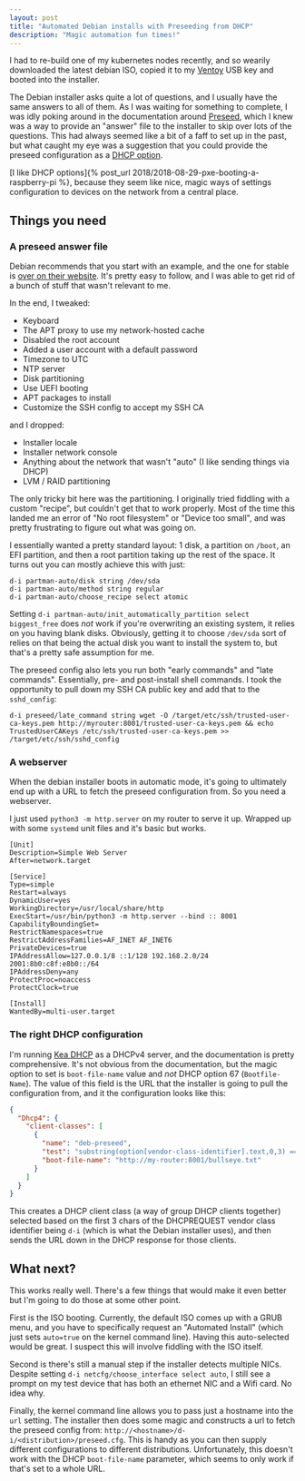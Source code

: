 ```yaml
---
layout: post
title: "Automated Debian installs with Preseeding from DHCP"
description: "Magic automation fun times!"
---
```


I had to re-build one of my kubernetes nodes recently, and so wearily downloaded the latest debian ISO, copied it to my [Ventoy](https://www.ventoy.net/en/index.html) USB key and booted into the installer.

The Debian installer asks quite a lot of questions, and I usually have the same answers to all of them. As I was waiting for something to complete, I was idly poking around in the documentation around [Preseed](https://wiki.debian.org/DebianInstaller/Preseed), which I knew was a way to provide an "answer" file to the installer to skip over lots of the questions. This had always seemed like a bit of a faff to set up in the past, but what caught my eye was a suggestion that you could provide the preseed configuration as a [DHCP option](https://wiki.debian.org/DebianInstaller/Preseed#Autoloading_the_preseeding_file_from_a_webserver_via_DHCP).

[I like DHCP options]{% post_url 2018/2018-08-29-pxe-booting-a-raspberry-pi %}, because they seem like nice, magic ways of settings configuration to devices on the network from a central place.

## Things you need

### A preseed answer file

Debian recommends that you start with an example, and the one for stable is [over on their website](https://www.debian.org/releases/stable/example-preseed.txt). It's pretty easy to follow, and I was able to get rid of a bunch of stuff that wasn't relevant to me.

In the end, I tweaked:

* Keyboard
* The APT proxy to use my network-hosted cache
* Disabled the root account
* Added a user account with a default password
* Timezone to UTC
* NTP server
* Disk partitioning
* Use UEFI booting
* APT packages to install
* Customize the SSH config to accept my SSH CA

and I dropped:

* Installer locale
* Installer network console
* Anything about the network that wasn't "auto" (I like sending things via DHCP)
* LVM / RAID partitioning

The only tricky bit here was the partitioning. I originally tried fiddling with a custom "recipe", but couldn't get that to work properly. Most of the time this landed me an error of "No root filesystem" or "Device too small", and was pretty frustrating to figure out what was going on.

I essentially wanted a pretty standard layout: 1 disk, a partition on `/boot`, an EFI partition, and then a root partition taking up the rest of the space. It turns out you can mostly achieve this with just:

```text
d-i partman-auto/disk string /dev/sda
d-i partman-auto/method string regular
d-i partman-auto/choose_recipe select atomic
```

Setting `d-i partman-auto/init_automatically_partition select biggest_free` does *not* work if you're overwriting an existing system, it relies on you having blank disks. Obviously, getting it to choose `/dev/sda` sort of relies on that being the actual disk you want to install the system to, but that's a pretty safe assumption for me.

The preseed config also lets you run both "early commands" and "late commands". Essentially, pre- and post-install shell commands. I took the opportunity to pull down my SSH CA public key and add that to the `sshd_config`:

```text
d-i preseed/late_command string wget -O /target/etc/ssh/trusted-user-ca-keys.pem http://myrouter:8001/trusted-user-ca-keys.pem && echo TrustedUserCAKeys /etc/ssh/trusted-user-ca-keys.pem >> /target/etc/ssh/sshd_config
```

### A webserver

When the debian installer boots in automatic mode, it's going to ultimately end up with a URL to fetch the preseed configuration from. So you need a webserver.

I just used `python3 -m http.server` on my router to serve it up. Wrapped up with some `systemd` unit files and it's basic but works.

```systemd
[Unit]
Description=Simple Web Server
After=network.target

[Service]
Type=simple
Restart=always
DynamicUser=yes
WorkingDirectory=/usr/local/share/http
ExecStart=/usr/bin/python3 -m http.server --bind :: 8001
CapabilityBoundingSet=
RestrictNamespaces=true
RestrictAddressFamilies=AF_INET AF_INET6
PrivateDevices=true
IPAddressAllow=127.0.0.1/8 ::1/128 192.168.2.0/24 2001:8b0:c8f:e8b0::/64
IPAddressDeny=any
ProtectProc=noaccess
ProtectClock=true

[Install]
WantedBy=multi-user.target
```

### The right DHCP configuration

I'm running [Kea DHCP](https://www.isc.org/kea/) as a DHCPv4 server, and the documentation is pretty comprehensive. It's not obvious from the documentation, but the magic option to set is `boot-file-name` value and *not* DHCP option 67 (`Bootfile-Name`). The value of this field is the URL that the installer is going to pull the configuration from, and it the configuration looks like this:

```json
{
  "Dhcp4": {
    "client-classes": [
      {
        "name": "deb-preseed",
        "test": "substring(option[vendor-class-identifier].text,0,3) == 'd-i'",
        "boot-file-name": "http://my-router:8001/bullseye.txt"
      }
    ]
  }
}
```

This creates a DHCP client class (a way of group DHCP clients together) selected based on the first 3 chars of the DHCPREQUEST vendor class identifier being `d-i` (which is what the Debian installer uses), and then sends the URL down in the DHCP response for those clients.

## What next?

This works really well. There's a few things that would make it even better but I'm going to do those at some other point.

First is the ISO booting. Currently, the default ISO comes up with a GRUB menu, and you have to specifically request an "Automated Install" (which just sets `auto=true` on the kernel command line). Having this auto-selected would be great. I suspect this will involve fiddling with the ISO itself.

Second is there's still a manual step if the installer detects multiple NICs. Despite setting `d-i netcfg/choose_interface select auto`, I still see a prompt on my test device that has both an ethernet NIC and a Wifi card. No idea why.

Finally, the kernel command line allows you to pass just a hostname into the `url` setting. The installer then does some magic and constructs a url to fetch the preseed config from: `http://<hostname>/d-i/<distribution>/preseed.cfg`. This is handy as you can then supply different configurations to different distributions. Unfortunately, this doesn't work with the DHCP `boot-file-name` parameter, which seems to only work if that's set to a whole URL.
